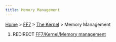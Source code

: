 ```yaml
---
title: Memory Management
---
```


[Home](Main%20Page.md) > [FF7](FF7.md) > [The Kernel](FF7/The%20Kernel.md) > Memory Management

1.  REDIRECT [FF7/Kernel/Memory management][]

  [FF7/Kernel/Memory management]: ../Kernel/Memory%20management.md
    "wikilink"
